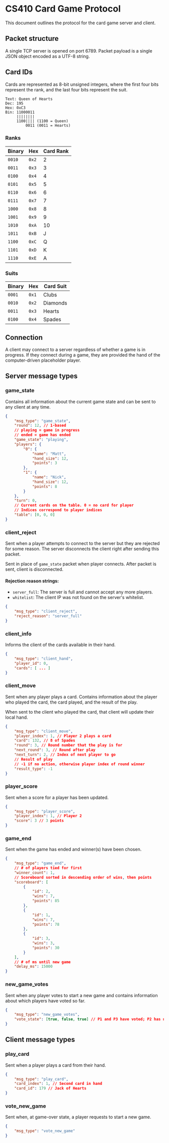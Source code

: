 # CS410 Card Game Protocol

This document outlines the protocol for the card game server and client.

## Packet structure

A single TCP server is opened on port 6789. 
Packet payload is a single JSON object encoded as a UTF-8 string.

## Card IDs

Cards are represented as 8-bit unsigned integers, where the first four bits represent the rank, and the last four bits represent the suit.

```
Text: Queen of Hearts
Dec: 195
Hex: 0xC3
Bin: 11000011
     ||||||||
     1100|||| (1100 = Queen)
         0011 (0011 = Hearts)
```

### Ranks
|Binary|Hex|Card Rank|
|---|---|---|
|`0010`|`0x2`|2|
|`0011`|`0x3`|3|
|`0100`|`0x4`|4|
|`0101`|`0x5`|5|
|`0110`|`0x6`|6|
|`0111`|`0x7`|7|
|`1000`|`0x8`|8|
|`1001`|`0x9`|9|
|`1010`|`0xA`|10|
|`1011`|`0xB`|J|
|`1100`|`0xC`|Q|
|`1101`|`0xD`|K|
|`1110`|`0xE`|A|

### Suits

|Binary|Hex|Card Suit|
|---|---|---|
|`0001`|`0x1`|Clubs|
|`0010`|`0x2`|Diamonds|
|`0011`|`0x3`|Hearts|
|`0100`|`0x4`|Spades|

## Connection

A client may connect to a server regardless of whether a game is in progress.
If they connect during a game, they are provided the hand of the computer-driven placeholder player.

## Server message types

### game_state

Contains all information about the current game state and can be sent
to any client at any time.

```json
{
    "msg_type": "game_state",
    "round": 12, // 1-based
    // playing = game in progress
    // ended = game has ended
    "game_state": "playing",
    "players": {
        "0": {
            "name": "Matt",
            "hand_size": 12,
            "points": 3
        },
        "1": {
            "name": "Nick",
            "hand_size": 12,
            "points": 8
        }
    },
    "turn": 0,
    // Current cards on the table. 0 = no card for player
    // Indices correspond to player indices
    "table": [0, 0, 0]
}
```

### client_reject

Sent when a player attempts to connect to the server but they are rejected
for some reason. The server disconnects the client right after sending this packet.

Sent in place of `game_state` packet when player connects. After packet
is sent, client is disconnected.

#### Rejection reason strings:

* `server_full`: The server is full and cannot accept any more players.
* `whitelist`: The client IP was not found on the server's whitelist.

```json
{
    "msg_type": "client_reject",
    "reject_reason": "server_full"
}
```

### client_info

Informs the client of the cards available in their hand.

```json
{
    "msg_type": "client_hand",
    "player_id": 0,
    "cards": [ ... ]
}
```

### client_move

Sent when any player plays a card. Contains information about the player
who played the card, the card played, and the result of the play.

When sent to the client who played the card, that client will update
their local hand.

```json
{
    "msg_type": "client_move",
    "player_index": 1, // Player 2 plays a card
    "card": 132, // 8 of Spades
    "round": 3, // Round number that the play is for
    "next_round": 3, // Round after play
    "next_turn": 2, // Index of next player to go
    // Result of play
    // -1 if no action, otherwise player index of round winner
    "result_type": -1
}
```

### player_score

Sent when a score for a player has been updated.

```json
{
    "msg_type": "player_score",
    "player_index": 1, // Player 2
    "score": 3 // 3 points
}
```

### game_end

Sent when the game has ended and winner(s) have been chosen.

```json
{
    "msg_type": "game_end",
    // # of players tied for first
    "winner_count": 1,
    // Scoreboard sorted in descending order of wins, then points
    "scoreboard": [
        {
            "id": 2,
            "wins": 7,
            "points": 85
        },
        {
            "id": 1,
            "wins": 7,
            "points": 78
        },
        {
            "id": 3,
            "wins": 3,
            "points": 30
        }
    ],
    // # of ms until new game
    "delay_ms": 15000
}
```

### new_game_votes

Sent when any player votes to start a new game and contains information
about which players have voted so far.

```json
{
    "msg_type": "new_game_votes",
    "vote_state": [true, false, true] // P1 and P3 have voted; P2 has not
}
```

## Client message types

### play_card

Sent when a player plays a card from their hand.

```json
{
    "msg_type": "play_card",
    "card_index": 1, // Second card in hand
    "card_id": 179 // Jack of Hearts
}
```

### vote_new_game

Sent when, at game-over state, a player requests to start a new game.

```json
{
    "msg_type": "vote_new_game"
}
```